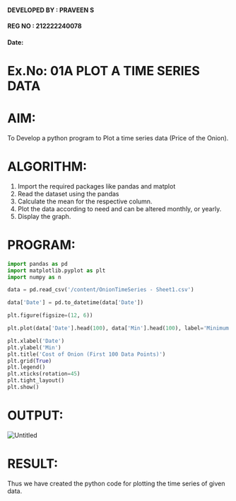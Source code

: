 #### DEVELOPED BY : PRAVEEN S
#### REG NO : 212222240078
####  Date: 
# Ex.No: 01A PLOT A TIME SERIES DATA

# AIM:
To Develop a python program to Plot a time series data (Price of the Onion).
# ALGORITHM:
1. Import the required packages like pandas and matplot
2. Read the dataset using the pandas
3. Calculate the mean for the respective column.
4. Plot the data according to need and can be altered monthly, or yearly.
5. Display the graph.
# PROGRAM:
```py
import pandas as pd
import matplotlib.pyplot as plt
import numpy as n
```
```py
data = pd.read_csv('/content/OnionTimeSeries - Sheet1.csv')
```
```py
data['Date'] = pd.to_datetime(data['Date'])
```
```py
plt.figure(figsize=(12, 6))

plt.plot(data['Date'].head(100), data['Min'].head(100), label='Minimum cost')

plt.xlabel('Date')
plt.ylabel('Min')
plt.title('Cost of Onion (First 100 Data Points)')
plt.grid(True)
plt.legend()
plt.xticks(rotation=45)  
plt.tight_layout()  
plt.show()

```






# OUTPUT:
![Untitled](https://github.com/user-attachments/assets/55d80c35-a9f6-479b-86d9-e6af799f60a0)






# RESULT:
Thus we have created the python code for plotting the time series of given data.

